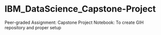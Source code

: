# IBM_DataScience_Capstone-Project
Peer-graded Assignment: Capstone Project Notebook: To create GIH repository and proper setup
